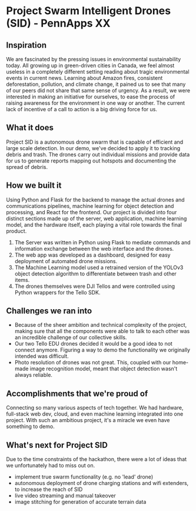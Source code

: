 # Project Swarm Intelligent Drones (SID) - PennApps XX

## Inspiration
We are fascinated by the pressing issues in environmental sustainability today. All growing up in green-driven cities in Canada, we feel almost useless in a completely different setting reading about tragic environmental events in current news. Learning about Amazon fires, consistent deforestation, pollution, and climate change, it pained us to see that many of our peers did not share that same sense of urgency. As a result, we were interested in making an initiative for ourselves, to ease the process of raising awareness for the environment in one way or another. The current lack of incentive of a call to action is a big driving force for us.

## What it does
Project SID is a autonomous drone swarm that is capable of efficient and large scale detection. In our demo, we've decided to apply it to tracking debris and trash. The drones carry out individual missions and provide data for us to generate reports mapping out hotspots and documenting the spread of debris.

## How we built it
Using Python and Flask for the backend to manage the actual drones and communications pipelines, machine learning for object detection and processing, and React for the frontend. Our project is divided into four distinct sections made up of the server, web application, machine learning model, and the hardware itself, each playing a vital role towards the final product.

1. The Server was written in Python using Flask to mediate commands and information exchange between the web interface and the drones.
2. The web app was developed as a dashboard, designed for easy deployment of automated drone missions.
3. The Machine Learning model used a retrained version of the YOLOv3 object detection algorithm to differentiate between trash and other items.
4. The drones themselves were DJI Tellos and were controlled using Python wrappers for the Tello SDK.

## Challenges we ran into
* Because of the sheer ambition and technical complexity of the project, making sure that all the components were able to talk to each other was an incredible challenge of our collective skills.
* Our two Tello EDU drones decided it would be a good idea to not connect anymore. Figuring a way to demo the functionality we originally intended was difficult.
* Photo resolution of drones was not great. This, coupled with our home-made image recognition model, meant that object detection wasn't always reliable.

## Accomplishments that we're proud of
Connecting so many various aspects of tech together. We had hardware, full-stack web dev, cloud, and even machine learning integrated into one project. With such an ambitious project, it's a miracle we even have something to demo.

## What's next for Project SID
Due to the time constraints of the hackathon, there were a lot of ideas that we unfortunately had to miss out on.
* implement true swarm functionality (e.g. no 'lead' drone)
* autonomous deployment of drone charging stations and wifi extenders, to increase the reach of SID
* live video streaming and manual takeover
* image stitching for generation of accurate terrain data
